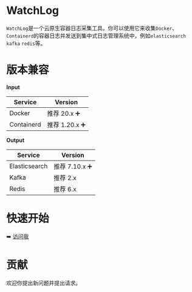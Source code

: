 WatchLog
========

`WatchLog`是一个云原生容器日志采集工具。你可以使用它来收集`Docker`、`Containerd`的容器日志并发送到集中式日志管理系统中，例如`elasticsearch` `kafka` `redis`等。

版本兼容
========
**Input**

| Service    | Version     |
|------------|-------------|
| Docker     | 推荐 20.x ➕   |
| Containerd | 推荐 1.20.x ➕ |

**Output**

| Service       | Version     |
|---------------|-------------|
| Elasticsearch | 推荐 7.10.x ➕ |
| Kafka         | 推荐 2.x      |
| Redis         | 推荐 6.x      |

快速开始
========
➡️ [访问我](deploy/README.md)

贡献
========
欢迎你提出新问题并提出请求。
